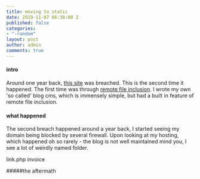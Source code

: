 ```yaml
---
title: moving to static
date: 2019-11-07 06:38:00 Z
published: false
categories:
- "-random"
layout: post
author: admin
comments: true
---
```


#### intro

Around one year back, [this site](aldosimon.com) was breached. This is the second time it happened. The first time was through [remote file inclusion](https://www.imperva.com/learn/application-security/rfi-remote-file-inclusion/). I wrote my own 'so called' blog cms, which is immensely simple, but had a built in feature of remote file inclusion.

#### what happened

The second breach happened around a year back, I started seeing my domain being blocked by several firewall. Upon looking at my hosting, which happened oh so rarely - the blog is not well maintained mind you, I see a lot of weirdly named folder.

link.php
invoice





#####the aftermath
